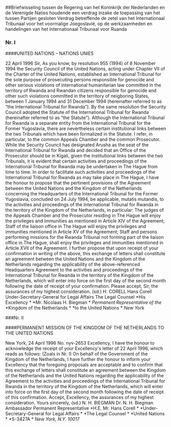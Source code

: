 <meta http-equiv='Content-Type' content='text/html; charset=utf-8' />

##Briefwisseling tussen de Regering van het Koninkrijk der Nederlanden en de Verenigde Naties houdende een verdrag inzake de toepassing van het tussen Partijen gesloten Verdrag betreffende de zetel van het Internationaal Tribunaal voor het voormalige Joegoslavië, op de werkzaamheden en handelingen van het Internationaal Tribunaal voor Ruanda

### Nr. I  

####UNITED NATIONS – NATIONS UNIES

22 April 1996  Sir, As you know, by resolution 955 (1994) of 8 November 1994 the Security Council of the United Nations, acting under Chapter VII of the Charter of the United Nations, established an International Tribunal for the sole purpose of prosecuting persons responsible for genocide and other serious violations of international humanitarian law committed in the territory of Rwanda and Rwandan citizens responsible for genocide and other such violations committed in the territory of neigboring States, between 1 January 1994 and 31 December 1994 (hereinafter referred to as “the International Tribunal for Rwanda”). By the same resolution the Security Council adopted the Statute of the International Tribunal for Rwanda (hereinafter referred to as “the Statute”). Although the International Tribunal for Rwanda is a separate entity from the International Tribunal for the Former Yugoslavia, there are nevertheless certain institutional links between the two Tribunals which have been formalized in the Statute. I refer, in particular, to the common Appeals Chamber and the common Prosecutor. While the Security Council has designated Arusha as the seat of the International Tribunal for Rwanda and decided that an Office of the Prosecutor should be in Kigali, given the institutional links between the two Tribunals, it is evident that certain activities and proceedings of the International Tribunal for Rwanda may be undertaken in The Hague from time to time. In order to facilitate such activities and proceedings of the International Tribunal for Rwanda as may take place in The Hague, I have the honour to propose that the pertinent provisions of the Agreement between the United Nations and the Kingdom of the Netherlands concerning the Headquarters of the International Tribunal for the Former Yugoslavia, concluded on 24 July 1994, be applicable, mutatis mutandis, to the activities and proceedings of the International Tribunal for Rwanda in the territory of the Kingdom of the Netherlands, in particular: The judges of the Appeals Chamber and the Prosecutor residing in The Hague will enjoy the privileges and immunities as mentioned in Article XIV of the Agreement; Staff of the liaison office in The Hague will enjoy the privileges and immunities mentioned in Article XV of the Agreement; Staff and persons performing missions for the Rwanda Tribunal not forming part of the liaison office in The Hague, shall enjoy the privileges and immunities mentioned in Article XVII of the Agreement. I further propose that upon receipt of your confirmation in writing of the above, this exchange of letters shall constitute an agreement between the United Nations and the Kingdom of the Netherlands regarding the applicability of the above-referenced Headquarters Agreement to the activities and proceedings of the International Tribunal for Rwanda in the territory of the Kingdom of the Netherlands, which will enter into force on the first day of the second month following the date of receipt of your confirmation. Please accept, Sir, the assurances of my highest consideration. (sd.) H. CORELL Hans Corell  Under-Secretary-General for Legal Affairs  The Legal Counsel  *His Excellency *   *Mr. Nicolaas H. Biegman *   *Permanent Representative of the*   *Kingdom of the Netherlands *   *to the United Nations *   *New York*    

###Nr. II 

####PERMANENT MISSION OF THE KINGDOM OF THE NETHERLANDS TO THE UNITED NATIONS

New York, 24 April 1996  No. nyv-2653 Excellency, I have the honour to acknowledge the receipt of your Excellency's letter of 22 April 1996, which reads as follows: (Zoals in Nr. I) On behalf of the Government of the Kingdom of the Netherlands, I have further the honour to inform your Excellency that the foregoing proposals are acceptable and to confirm that this exchange of letters shall constitute an agreement between the Kingdom of the Netherlands and the United Nations regarding the applicability of the Agreement to the activities and proceedings of the International Tribunal for Rwanda in the territory of the Kingdom of the Netherlands, which will enter into force on the first day of the second month following the date of receipt of this confirmation. Accept, Excellency, the assurances of my highest consideration. Yours sincerely, (sd.) N. H. BIEGMAN Dr. N. H. Biegman  Ambassador  Permanent Representative  *H.E. Mr. Hans Corell *   *Under-Secretary-General for Legal Affairs *   *The Legal Counsel *   *United Nations *   *S-3427A *   *New York, N.Y. 10017*  
